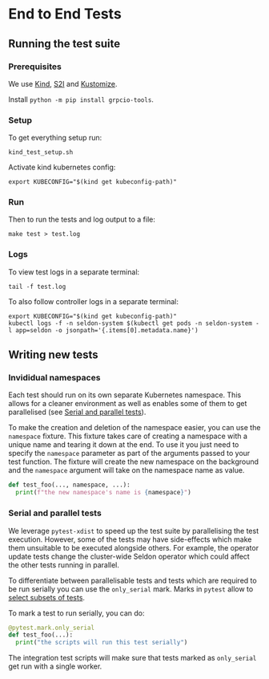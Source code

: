 # End to End Tests

## Running the test suite

### Prerequisites

We use [Kind](https://github.com/kubernetes-sigs/kind), [S2I](https://github.com/openshift/source-to-image) and [Kustomize](https://github.com/kubernetes-sigs/kustomize/blob/master/docs/INSTALL.md).

Install `python -m pip install grpcio-tools`.

### Setup

To get everything setup run:

```
kind_test_setup.sh
```

Activate kind kubernetes config:

```
export KUBECONFIG="$(kind get kubeconfig-path)"
```

### Run

Then to run the tests and log output to a file:

```
make test > test.log
```

### Logs

To view test logs in a separate terminal:

```
tail -f test.log
```

To also follow controller logs in a separate terminal:

```
export KUBECONFIG="$(kind get kubeconfig-path)"
kubectl logs -f -n seldon-system $(kubectl get pods -n seldon-system -l app=seldon -o jsonpath='{.items[0].metadata.name}')
```

## Writing new tests

### Invididual namespaces

Each test should run on its own separate Kubernetes namespace.
This allows for a cleaner environment as well as enables some of them
to get parallelised (see [Serial and parallel
tests](#Serial-and-parallel-tests)).

To make the creation and deletion of the namespace easier, you can
use the `namespace` fixture.
This fixture takes care of creating a namespace with a unique name
and tearing it down at the end.
To use it you just need to specify the `namespace` parameter as part
of the arguments passed to your test function.
The fixture will create the new namespace on the background and the
`namespace` argument will take on the namespace name as value.

```python
def test_foo(..., namespace, ...):
  print(f"the new namespace's name is {namespace}")
```

### Serial and parallel tests

We leverage `pytest-xdist` to speed up the test suite by
parallelising the test execution.
However, some of the tests may have side-effects which make
them unsuitable to be executed alongside others.
For example, the operator update tests change the cluster-wide Seldon
operator which could affect the other tests running in parallel.

To differentiate between parallelisable tests and tests which are
required to be run serially you can use the `only_serial` mark.
Marks in `pytest` allow to [select subsets of
tests](http://doc.pytest.org/en/latest/example/markers.html).

To mark a test to run serially, you can do:

```python
@pytest.mark.only_serial
def test_foo(...):
  print("the scripts will run this test serially")
```

The integration test scripts will make sure that tests marked as
`only_serial` get run with a single worker.

